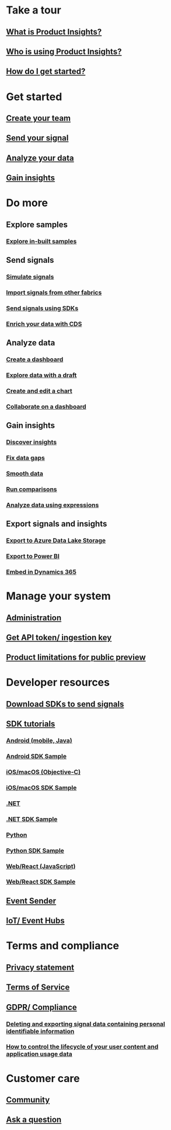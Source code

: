 # Take a tour
## [What is Product Insights?](xref:developers/quick-starts/what-is)
## [Who is using Product Insights?](xref:developers/quick-starts/who-uses)
## [How do I get started?](xref:developers/quick-starts/how-to-get-started)

# Get started
## [Create your team](xref:developers/quick-starts/create-a-team)
## [Send your signal](xref:developers/quick-starts/1_view-signals)
## [Analyze your data](xref:developers/tutorials/create-dashboard)
## [Gain insights](xref:developers/quick-starts/3_get-insights)

# Do more

## Explore samples 
### [Explore in-built samples](xref:developers/tutorials/explore-samples)

## Send signals
### [Simulate signals](xref:developers/quick-starts/1_view-signals)
### [Import signals from other fabrics](xref:developers/tutorials/import-signals)
### [Send signals using SDKs](xref:developers/tutorials/send-additional-signals)
### [Enrich your data with CDS](xref:developers/tutorials/enrichment)

## Analyze data
### [Create a dashboard](xref:developers/tutorials/create-dashboard)
### [Explore data with a draft](xref:developers/tutorials/exploredraft)
### [Create and edit a chart](xref:developers/tutorials/editchart)
### [Collaborate on a dashboard](xref:developers/tutorials/collaborate)


## Gain insights
### [Discover insights](xref:developers/tutorials/insights-discover)
### [Fix data gaps](xref:developers/tutorials/insights-fix-data-gaps)
### [Smooth data](xref:developers/tutorials/insights-smooth-data)
### [Run comparisons](xref:developers/tutorials/insights-run-comparisons)
### [Analyze data using expressions](xref:developers/tutorials/expressions)

## Export signals and insights
### [Export to Azure Data Lake Storage](xref:developers/tutorials/ADLS-Export)
### [Export to Power BI](xref:developers/tutorials/exportpowerbi)
### [Embed in Dynamics 365](xref:developers/tutorials/embed)


# Manage your system
## [Administration](xref:developers/dev-resources/manage-teams)
## [Get API token/ ingestion key](xref:developers/downloads/api-token)
## [Product limitations for public preview](xref:developers/tutorials/product-preview-limitations)

# Developer resources
## [Download SDKs to send signals](xref:developers/dev-resources/index)
## [SDK tutorials](xref:developers/downloads/tutorials/index)
### [Android (mobile, Java)](xref:developers/downloads/android-java)
### [Android SDK Sample](xref:developers/downloads/android-java-sample)
### [iOS/macOS (Objective-C)](xref:developers/downloads/ios-objc)
### [iOS/macOS SDK Sample](xref:developers/downloads/ios-objc-sample)
### [.NET](xref:developers/downloads/dotnet)
### [.NET SDK Sample](xref:developers/downloads/dotnet-sample)
### [Python](xref:developers/downloads/python)
### [Python SDK Sample](xref:developers/downloads/python-sample)
### [Web/React (JavaScript)](xref:developers/downloads/js)
### [Web/React SDK Sample](xref:developers/downloads/js-sample)
## [Event Sender](xref:developers/downloads/ingest)
## [IoT/ Event Hubs](xref:developers/downloads/event-iot-hub)

# Terms and compliance
## [Privacy statement](xref:developers/articles/privacy-statement)
## [Terms of Service](xref:developers/articles/terms-of-service)
## [GDPR/ Compliance](xref:developers/articles/compliance)
### [Deleting and exporting signal data containing personal identifiable information](xref:developers/articles/delete-export)
### [How to control the lifecycle of your user content and application usage data](xref:developers/articles/user-content)


# Customer care
## [Community](https://community.dynamics.com/365/product-insights/)
## [Ask a question](https://community.dynamics.com/365/product-insights/f/dynamics-365-product-insights-forum)
